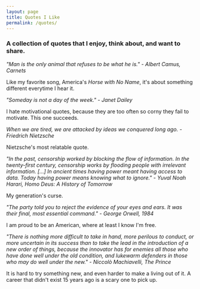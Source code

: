 ```yaml
---
layout: page
title: Quotes I Like
permalink: /quotes/
---
```


### A collection of quotes that I enjoy, think about, and want to share.

*"Man is the only animal that refuses to be what he is." - Albert Camus, Carnets*

Like my favorite song, America's *Horse with No Name*, it's about something different everytime I hear it. 

*"Someday is not a day of the week." - Janet Dailey*

I hate motivational quotes, because they are too often so corny they fail to motivate. This one succeeds.


*When we are tired, we are attacked by ideas we conquered long ago. - Friedrich Nietzsche*

Nietzsche's most relatable quote. 

*"In the past, censorship worked by blocking the flow of information. In the twenty-first century, censorship works by flooding people with irrelevant information. [...] In ancient times having power meant having access to data. Today having power means knowing what to ignore." - Yuval Noah Harari, Homo Deus: A History of Tomorrow*

My generation's curse.

*"The party told you to reject the evidence of your eyes and ears. It was their final, most essential command." - George Orwell, 1984*

I am proud to be an American, where at least I know I'm free.

*"There is nothing more difficult to take in hand, more perilous to conduct, or more uncertain in its success than to take the lead in the introduction of a new order of things, because the innovator has for enemies all those who have done well under the old condition, and lukewarm defenders in those who may do well under the new." -  Niccolò Machiavelli, The Prince*

It is hard to try something new, and even harder to make a living out of it. A career that didn't exist 15 years ago is a scary one to pick up. 
